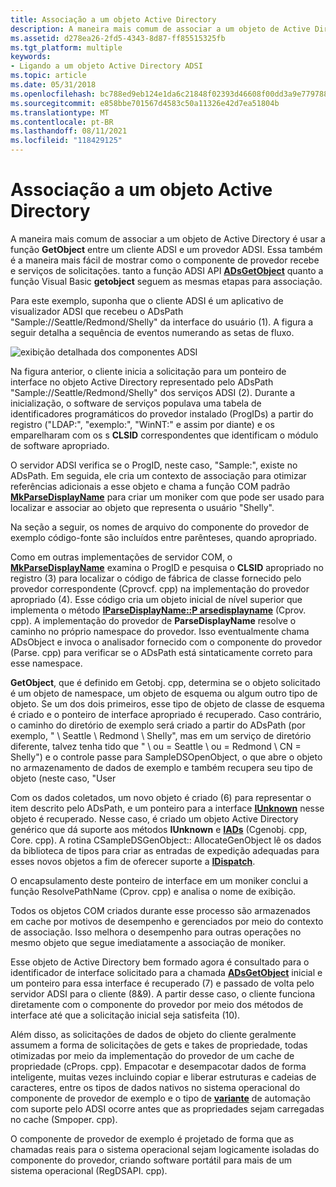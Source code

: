 ```yaml
---
title: Associação a um objeto Active Directory
description: A maneira mais comum de associar a um objeto de Active Directory é usar a função GetObject entre um cliente ADSI e um provedor ADSI.
ms.assetid: d278ea26-2fd5-4343-8d87-ff85515325fb
ms.tgt_platform: multiple
keywords:
- Ligando a um objeto Active Directory ADSI
ms.topic: article
ms.date: 05/31/2018
ms.openlocfilehash: bc788ed9eb124e1da6c21848f02393d46608f00dd3a9e779788fa54429922400
ms.sourcegitcommit: e858bbe701567d4583c50a11326e42d7ea51804b
ms.translationtype: MT
ms.contentlocale: pt-BR
ms.lasthandoff: 08/11/2021
ms.locfileid: "118429125"
---
```

# <a name="binding-to-an-active-directory-object"></a>Associação a um objeto Active Directory

A maneira mais comum de associar a um objeto de Active Directory é usar a função **GetObject** entre um cliente ADSI e um provedor ADSI. Essa também é a maneira mais fácil de mostrar como o componente de provedor recebe e serviços de solicitações. tanto a função ADSI API [**ADsGetObject**](/windows/desktop/api/Adshlp/nf-adshlp-adsgetobject) quanto a função Visual Basic **getobject** seguem as mesmas etapas para associação.

Para este exemplo, suponha que o cliente ADSI é um aplicativo de visualizador ADSI que recebeu o ADsPath "Sample://Seattle/Redmond/Shelly" da interface do usuário (1). A figura a seguir detalha a sequência de eventos numerando as setas de fluxo.

![exibição detalhada dos componentes ADSI](images/dscsex.png)

Na figura anterior, o cliente inicia a solicitação para um ponteiro de interface no objeto Active Directory representado pelo ADsPath "Sample://Seattle/Redmond/Shelly" dos serviços ADSI (2). Durante a inicialização, o software de serviços populava uma tabela de identificadores programáticos do provedor instalado (ProgIDs) a partir do registro ("LDAP:", "exemplo:", "WinNT:" e assim por diante) e os emparelharam com os s **CLSID** correspondentes que identificam o módulo de software apropriado.

O servidor ADSI verifica se o ProgID, neste caso, "Sample:", existe no ADsPath. Em seguida, ele cria um contexto de associação para otimizar referências adicionais a esse objeto e chama a função COM padrão [**MkParseDisplayName**](/windows/win32/api/objbase/nf-objbase-mkparsedisplayname) para criar um moniker com que pode ser usado para localizar e associar ao objeto que representa o usuário "Shelly".

Na seção a seguir, os nomes de arquivo do componente do provedor de exemplo código-fonte são incluídos entre parênteses, quando apropriado.

Como em outras implementações de servidor COM, o [**MkParseDisplayName**](/windows/win32/api/objbase/nf-objbase-mkparsedisplayname) examina o ProgID e pesquisa o **CLSID** apropriado no registro (3) para localizar o código de fábrica de classe fornecido pelo provedor correspondente (Cprovcf. cpp) na implementação do provedor apropriado (4). Esse código cria um objeto inicial de nível superior que implementa o método [**IParseDisplayName::P arsedisplayname**](/windows/win32/api/oleidl/nf-oleidl-iparsedisplayname-parsedisplayname) (Cprov. cpp). A implementação do provedor de **ParseDisplayName** resolve o caminho no próprio namespace do provedor. Isso eventualmente chama ADsObject e invoca o analisador fornecido com o componente do provedor (Parse. cpp) para verificar se o ADsPath está sintaticamente correto para esse namespace.

**GetObject**, que é definido em Getobj. cpp, determina se o objeto solicitado é um objeto de namespace, um objeto de esquema ou algum outro tipo de objeto. Se um dos dois primeiros, esse tipo de objeto de classe de esquema é criado e o ponteiro de interface apropriado é recuperado. Caso contrário, o caminho do diretório de exemplo será criado a partir do ADsPath (por exemplo, " \\ Seattle \\ Redmond \\ Shelly", mas em um serviço de diretório diferente, talvez tenha tido que " \\ ou = Seattle \\ ou = Redmond \\ CN = Shelly") e o controle passe para SampleDSOpenObject, o que abre o objeto no armazenamento de dados de exemplo e também recupera seu tipo de objeto (neste caso, "User

Com os dados coletados, um novo objeto é criado (6) para representar o item descrito pelo ADsPath, e um ponteiro para a interface [**IUnknown**](/windows/win32/api/unknwn/nn-unknwn-iunknown) nesse objeto é recuperado. Nesse caso, é criado um objeto Active Directory genérico que dá suporte aos métodos **IUnknown** e [**IADs**](/windows/desktop/api/Iads/nn-iads-iads) (Cgenobj. cpp, Core. cpp). A rotina CSampleDSGenObject:: AllocateGenObject lê os dados da biblioteca de tipos para criar as entradas de expedição adequadas para esses novos objetos a fim de oferecer suporte a [**IDispatch**](/windows/win32/api/oaidl/nn-oaidl-idispatch).

O encapsulamento deste ponteiro de interface em um moniker conclui a função ResolvePathName (Cprov. cpp) e analisa o nome de exibição.

Todos os objetos COM criados durante esse processo são armazenados em cache por motivos de desempenho e gerenciados por meio do contexto de associação. Isso melhora o desempenho para outras operações no mesmo objeto que segue imediatamente a associação de moniker.

Esse objeto de Active Directory bem formado agora é consultado para o identificador de interface solicitado para a chamada [**ADsGetObject**](/windows/desktop/api/Adshlp/nf-adshlp-adsgetobject) inicial e um ponteiro para essa interface é recuperado (7) e passado de volta pelo servidor ADSI para o cliente (8&9). A partir desse caso, o cliente funciona diretamente com o componente do provedor por meio dos métodos de interface até que a solicitação inicial seja satisfeita (10).

Além disso, as solicitações de dados de objeto do cliente geralmente assumem a forma de solicitações de gets e takes de propriedade, todas otimizadas por meio da implementação do provedor de um cache de propriedade (cProps. cpp). Empacotar e desempacotar dados de forma inteligente, muitas vezes incluindo copiar e liberar estruturas e cadeias de caracteres, entre os tipos de dados nativos no sistema operacional do componente de provedor de exemplo e o tipo de [**variante**](/windows/win32/api/oaidl/ns-oaidl-variant) de automação com suporte pelo ADSI ocorre antes que as propriedades sejam carregadas no cache (Smpoper. cpp).

O componente de provedor de exemplo é projetado de forma que as chamadas reais para o sistema operacional sejam logicamente isoladas do componente do provedor, criando software portátil para mais de um sistema operacional (RegDSAPI. cpp).

 

 